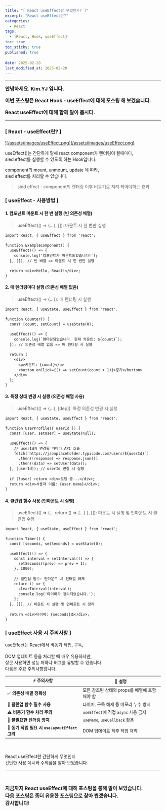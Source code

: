 ```yaml
---
title: "[ React useEffect란 무엇인가? ]"
excerpt: "React useEffect란?"
categories:
  - React
tags:
  - [React, Hook, useEffect]
toc: true
toc_sticky: true
published: true

date: 2025-02-20
last_modified_at: 2025-02-20
---
```


---

<span style='font-size:1rem'>**안녕하세요. Kim.YJ 입니다.**</span>

<span style='font-size:1rem'>**이번 포스팅은 React Hook - useEffect에 대해 포스팅 해 보겠습니다.**</span>

<span style='font-size:1rem'>**React useEffect에 대해 함께 알아 봅시다.**</span>

---

### [ React - useEffect란? ] <br>

<a href="/assets/images/useEffect.png">
![/assets/images/useEffect.png](/assets/images/useEffect.png)
</a>

useEffect()는 간단하게 말해 react component가 랜더링이 될때마다,<br>
sied effect를 실행할 수 있도록 하는 Hook입니다.<br>

component의 mount, unmount, update 에 따라,<br>
sied effect를 처리할 수 있습니다.

> sied effect - component의 랜더링 이후 비동기로 처리 되어야하는 효과

### [ useEffect - 사용방법 ] <br>
#### 1. 컴포넌트 마운트 시 한 번 실행 (빈 의존성 배열)
>	useEffect(() => {...}, []): 마운트 시 한 번만 실행

```react
import React, { useEffect } from 'react';

function ExampleComponent() {
  useEffect(() => {
    console.log('컴포넌트가 마운트되었습니다!');
  }, []); // 빈 배열 => 마운트 시 한 번만 실행

  return <div>Hello, React!</div>;
}
```

#### 2. 매 렌더링마다 실행 (의존성 배열 없음)
>	useEffect(() => {...}): 매 렌더링 시 실행

```react
import React, { useState, useEffect } from 'react';

function Counter() {
  const [count, setCount] = useState(0);

  useEffect(() => {
    console.log(`렌더링되었습니다. 현재 카운트: ${count}`);
  }); // 의존성 배열 없음 => 매 렌더링 시 실행

  return (
    <div>
      <p>카운트: {count}</p>
      <button onClick={() => setCount(count + 1)}>증가</button>
    </div>
  );
}
```

#### 3. 특정 상태 변경 시 실행 (의존성 배열 사용)
>	useEffect(() => {...}, [dep]): 특정 의존성 변경 시 실행

```react
import React, { useState, useEffect } from 'react';

function UserProfile({ userId }) {
  const [user, setUser] = useState(null);

  useEffect(() => {
    // userId가 변경될 때마다 API 호출
    fetch(`https://jsonplaceholder.typicode.com/users/${userId}`)
      .then((response) => response.json())
      .then((data) => setUser(data));
  }, [userId]); // userId 변경 시 실행

  if (!user) return <div>로딩 중...</div>;
  return <div>사용자 이름: {user.name}</div>;
}
```

#### 4. 클린업 함수 사용 (언마운트 시 실행)
>	useEffect(() => {... return () => {...} }, []): 마운트 시 실행 및 언마운트 시 클린업 수행

```react
import React, { useState, useEffect } from 'react';

function Timer() {
  const [seconds, setSeconds] = useState(0);

  useEffect(() => {
    const interval = setInterval(() => {
      setSeconds((prev) => prev + 1);
    }, 1000);

    // 클린업 함수: 언마운트 시 인터벌 해제
    return () => {
      clearInterval(interval);
      console.log('타이머가 정리되었습니다.');
    };
  }, []); // 마운트 시 실행 및 언마운트 시 정리

  return <div>타이머: {seconds}초</div>;
}
```

### [ useEffect 사용 시 주의사항 ] <br/>

useEffect는 React에서 비동기 작업, 구독,<br/>  
DOM 업데이트 등을 처리할 때 매우 유용하지만,<br/> 
잘못 사용하면 성능 저하나 버그를 유발할 수 있습니다. <br/>
다음은 주요 주의사항입니다.


| ⚡ **주의사항**                     | 📝 **설명**                                  |
|----------------------------------|----------------------------------|
| ✅ **의존성 배열 정확성**             | 모든 참조된 상태와 props를 배열에 포함해야 함       |
| 🧹 **클린업 함수 필수 사용**          | 타이머, 구독 해제 등 메모리 누수 방지              |
| ⚠️ **비동기 함수 처리 주의**          | `useEffect`에 직접 `async` 사용 금지            |
| 🔄 **불필요한 렌더링 방지**           | `useMemo`, `useCallback` 활용               |
| 🏃 **동기 작업 필요 시 `useLayoutEffect` 고려** | DOM 업데이트 직후 작업 처리            |

<br>
<br>
React useEffect란 간단하게 무엇인지<br>
간단한 사용 예시와 주의점을 알아 보았습니다.

<br>

---

<br>

<span style='font-size:1rem'> **지금까지 React useEffect에 대해 포스팅을 통해 알아 보았습니다.** </span><br>
<span style='font-size:1rem'> **다음 포스팅은 좀더 유용한 포스팅으로 찾아 뵙겠습니다.** </span><br>
<span style='font-size:1rem'> **감사합니다!** </span>
